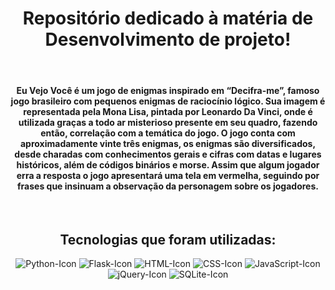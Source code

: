 <div align="center">
    <h1>Repositório dedicado à matéria de Desenvolvimento de projeto!</h1>
    <br>
    <h4>Eu Vejo Você é um jogo de enigmas inspirado em “Decifra-me”, famoso jogo brasileiro com pequenos enigmas de raciocínio lógico. Sua imagem é representada pela Mona Lisa, pintada por Leonardo Da Vinci, onde é utilizada graças a todo ar misterioso presente em seu quadro, fazendo então, correlação com a temática do jogo.  O jogo conta com aproximadamente vinte três enigmas, os enigmas são diversificados, desde charadas com conhecimentos gerais e cifras com datas e lugares históricos, além de códigos binários e morse. Assim que algum jogador erra a resposta o jogo apresentará uma tela em vermelha, seguindo por frases que insinuam a observação da personagem sobre os jogadores.</h4>
    <br>
    <h2>Tecnologias que foram utilizadas: </h2>
    <img src="https://img.shields.io/badge/python-3670A0?style=for-the-badge&logo=python&logoColor=ffdd54" alt="Python-Icon" >
    <img src="https://img.shields.io/badge/Flask-000000?style=for-the-badge&logo=flask&logoColor=white" alt="Flask-Icon" >
    <img src="https://img.shields.io/badge/HTML5-E34F26?style=for-the-badge&logo=html5&logoColor=white" alt="HTML-Icon" >
    <img src="https://img.shields.io/badge/CSS-239120?&style=for-the-badge&logo=css3&logoColor=white" alt="CSS-Icon" >
    <img src="https://img.shields.io/badge/JavaScript-F7DF1E?style=for-the-badge&logo=javascript&logoColor=black" alt="JavaScript-Icon" >
    <img src="https://img.shields.io/badge/jQuery-0769AD?style=for-the-badge&logo=jquery&logoColor=white" alt="jQuery-Icon" >
    <img src="https://img.shields.io/badge/sqlite-%2307405e.svg?style=for-the-badge&logo=sqlite&logoColor=white" alt="SQLite-Icon" >
    <br><br>
</div>
